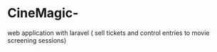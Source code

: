 # CineMagic-
web application with laravel ( sell tickets and control entries to movie screening sessions)
